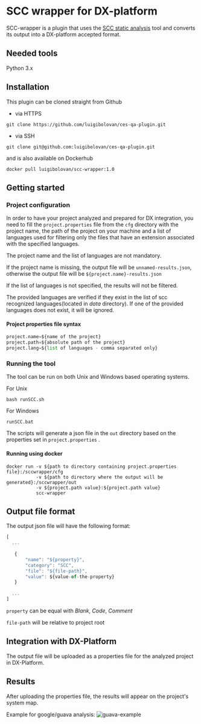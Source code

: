 # SCC wrapper for DX-platform
SCC-wrapper is a plugin that uses the [SCC static analysis](https://github.com/boyter/scc) tool and converts its output into a DX-platform accepted format.

## Needed tools
Python 3.x

## Installation
This plugin can be cloned straight from Github

- via HTTPS

```
git clone https://github.com/luigibolovan/ces-qa-plugin.git
```

- via SSH

```
git clone git@github.com:luigibolovan/ces-qa-plugin.git
```

and is also available on Dockerhub

```
docker pull luigibolovan/scc-wrapper:1.0
```

## Getting started

### Project configuration
In order to have your project analyzed and prepared for DX integration, you need to fill the ```project.properties``` file from the ```cfg``` directory with the project name, the path of the project on your machine and a list of languages used for filtering only the files that have an extension associated with the specified languages.

The project name and the list of languages are not mandatory.

If the project name is missing, the output file will be ```unnamed-results.json```, otherwise the output file will be ```${project.name}-results.json```

If the list of languages is not specified, the results will not be filtered.

The provided languages are verified if they exist in the list of scc recognized languages(located in *data* directory). If one of the provided languages does not exist, it will be ignored.

#### Project properties file syntax
```python
project.name=${name of the project}
project.path=${absolute path of the project}
project.lang=${list of languages - comma separated only}
```

### Running the tool
The tool can be run on both Unix and Windows based operating systems.

For Unix

```shell
bash runSCC.sh
```

For Windows

```batch
runSCC.bat
```
The scripts will generate a json file in the ```out``` directory based on the properties set in ```project.properties``` .

#### Running using docker

```docker
docker run -v ${path to directory containing project.properties file}:/sccwrapper/cfg
           -v ${path to directory where the output will be generated}:/sccwrapper/out
           -v ${project.path value}:${project.path value}
           scc-wrapper
```

## Output file format
The output json file will have the following format:

```javascript
[
  ...
  
   {
       "name": "${property}",
       "category": "SCC",
       "file": "${file-path}",
       "value": ${value-of-the-property}
   }
   
  ...
]
```

```property``` can be equal with *Blank*, *Code*, *Comment*

```file-path``` will be relative to project root

## Integration with DX-Platform
The output file will be uploaded as a properties file for the analyzed project in DX-Platform.

## Results
After uploading the properties file, the results will appear on the project's system map.

Example for google/guava analysis:
![guava-example](demo/dx_platform_results.png)
